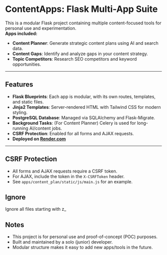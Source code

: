 # ContentApps: Flask Multi-App Suite
This is a modular Flask project containing multiple content-focused tools for personal use and experimentation.  
**Apps included:**  
- **Content Planner**: Generate strategic content plans using AI and search data.
- **Content Gaps**: Identify and analyze gaps in your content strategy.
- **Topic Competitors**: Research SEO competitors and keyword opportunities.

---

## Features
- **Flask Blueprints**: Each app is modular, with its own routes, templates, and static files.
- **Jinja2 Templates**: Server-rendered HTML with Tailwind CSS for modern styling.
- **PostgreSQL Database**: Managed via SQLAlchemy and Flask-Migrate.
- **Background Tasks**: (For Content Planner) Celery is used for long-running AI/content jobs.
- **CSRF Protection**: Enabled for all forms and AJAX requests.
- **Deployed on [Render.com](https://render.com)**

---
## CSRF Protection
- All forms and AJAX requests require a CSRF token.
- For AJAX, include the token in the `X-CSRFToken` header.
- See `apps/content_plan/static/js/main.js` for an example.

## Ignore
Ignore all files starting with z_

## Notes
- This project is for personal use and proof-of-concept (POC) purposes.
- Built and maintained by a solo (junior) developer.
- Modular structure makes it easy to add new apps/tools in the future.